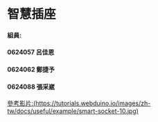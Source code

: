 # 智慧插座
#### 組員:
#### 0624057 呂佳恩
#### 0624062 鄭捷予
#### 0624088 張采崴

[參考影片:(https://tutorials.webduino.io/images/zh-tw/docs/useful/example/smart-socket-10.jpg)](https://youtu.be/nFEY_k_2zxQ)
